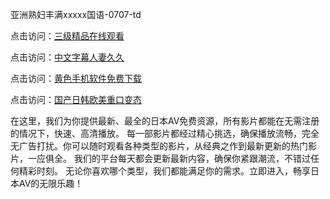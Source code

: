 
亚洲熟妇丰满xxxxx国语-0707-td


点击访问：<a href="https://bsdf-5f5.pages.dev/">三级精品在线观看</a>

点击访问：<a href="https://gda-c7m.pages.dev/">中文字幕人妻久久</a>

点击访问：<a href="https://vassv.pages.dev/">黄色手机软件免费下载</a>

点击访问：<a href="https://gfd-5xg.pages.dev/">国产日韩欧美重口变态</a>


在这里，我们为你提供最新、最全的日本AV免费资源，所有影片都能在无需注册的情况下，快速、高清播放。
每一部影片都经过精心挑选，确保播放流畅，完全无广告打扰。你可以随时观看各种类型的影片，从经典之作到最新更新的热门影片，一应俱全。
我们的平台每天都会更新最新内容，确保你紧跟潮流，不错过任何精彩时刻。
无论你喜欢哪个类型，我们都能满足你的需求。立即进入，畅享日本AV的无限乐趣！

<span style="display:none;">[Canonical link](）</span>
